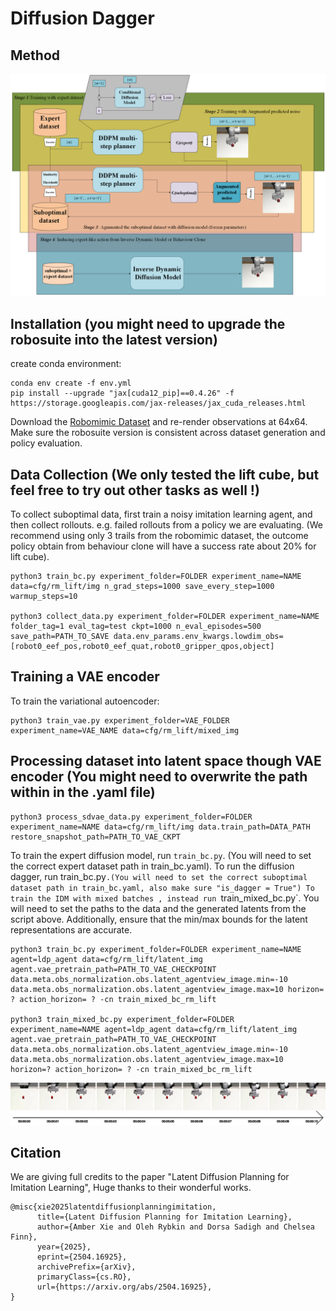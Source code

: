 # Diffusion Dagger

## Method
<img src="imgs/method.png" alt="DD method" title="DD method">

## Installation (you might need to upgrade the robosuite into the latest version)
create conda environment:

```
conda env create -f env.yml
pip install --upgrade "jax[cuda12_pip]==0.4.26" -f https://storage.googleapis.com/jax-releases/jax_cuda_releases.html
```

Download the [Robomimic Dataset](https://robomimic.github.io/docs/datasets/robomimic_v0.1.html) and re-render observations at 64x64. Make sure the robosuite version is consistent across dataset generation and policy evaluation.


## Data Collection (We only tested the lift cube, but feel free to try out other tasks as well !)
To collect suboptimal data, first train a noisy imitation learning agent, and then collect rollouts. e.g. failed rollouts from a policy we are evaluating. (We recommend using only 3 trails from the robomimic dataset, the outcome policy obtain from behaviour clone will have a success rate about 20% for lift cube).
```
python3 train_bc.py experiment_folder=FOLDER experiment_name=NAME data=cfg/rm_lift/img n_grad_steps=1000 save_every_step=1000 warmup_steps=10

python3 collect_data.py experiment_folder=FOLDER experiment_name=NAME folder_tag=1 eval_tag=test ckpt=1000 n_eval_episodes=500 save_path=PATH_TO_SAVE data.env_params.env_kwargs.lowdim_obs=[robot0_eef_pos,robot0_eef_quat,robot0_gripper_qpos,object]
```


## Training a VAE encoder 
To train the variational autoencoder:
```
python3 train_vae.py experiment_folder=VAE_FOLDER experiment_name=VAE_NAME data=cfg/rm_lift/mixed_img
``` 


## Processing dataset into latent space though VAE encoder (You might need to overwrite the path within in the .yaml file)
```
python3 process_sdvae_data.py experiment_folder=FOLDER experiment_name=NAME data=cfg/rm_lift/img data.train_path=DATA_PATH restore_snapshot_path=PATH_TO_VAE_CKPT
```
To train the expert diffusion model, run `train_bc.py`. (You will need to set the correct expert dataset path in train_bc.yaml).
To run the diffusion dagger, run train_bc.py`.(You will need to set the correct suboptimal dataset path in train_bc.yaml, also make sure "is_dagger = True")
To train the IDM with mixed batches , instead run `train_mixed_bc.py`. You will need to set the paths to the data and the generated latents from the script above. Additionally, ensure that the min/max bounds for the latent representations are accurate.

```
python3 train_bc.py experiment_folder=FOLDER experiment_name=NAME agent=ldp_agent data=cfg/rm_lift/latent_img  agent.vae_pretrain_path=PATH_TO_VAE_CHECKPOINT data.meta.obs_normalization.obs.latent_agentview_image.min=-10 data.meta.obs_normalization.obs.latent_agentview_image.max=10 horizon= ? action_horizon= ? -cn train_mixed_bc_rm_lift

python3 train_mixed_bc.py experiment_folder=FOLDER experiment_name=NAME agent=ldp_agent data=cfg/rm_lift/latent_img  agent.vae_pretrain_path=PATH_TO_VAE_CHECKPOINT data.meta.obs_normalization.obs.latent_agentview_image.min=-10 data.meta.obs_normalization.obs.latent_agentview_image.max=10 horizon=? action_horizon= ? -cn train_mixed_bc_rm_lift
```
<img src="imgs/sample.png" alt="DD method" title="DD method">

## Citation
We are giving full credits to the paper "Latent Diffusion Planning for Imitation Learning", Huge thanks to their wonderful works. 
```
@misc{xie2025latentdiffusionplanningimitation,
      title={Latent Diffusion Planning for Imitation Learning}, 
      author={Amber Xie and Oleh Rybkin and Dorsa Sadigh and Chelsea Finn},
      year={2025},
      eprint={2504.16925},
      archivePrefix={arXiv},
      primaryClass={cs.RO},
      url={https://arxiv.org/abs/2504.16925}, 
}
```
